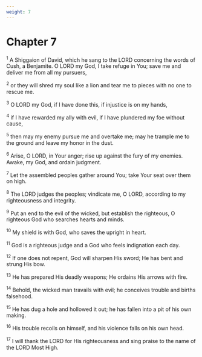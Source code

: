 ```yaml
---
weight: 7
---
```


# Chapter 7

<sup>1</sup> A Shiggaion of David, which he sang to the LORD concerning the words of Cush, a Benjamite. O LORD my God, I take refuge in You; save me and deliver me from all my pursuers, 

<sup>2</sup> or they will shred my soul like a lion and tear me to pieces with no one to rescue me. 

<sup>3</sup> O LORD my God, if I have done this, if injustice is on my hands, 

<sup>4</sup> if I have rewarded my ally with evil, if I have plundered my foe without cause, 

<sup>5</sup> then may my enemy pursue me and overtake me; may he trample me to the ground and leave my honor in the dust. 

<sup>6</sup> Arise, O LORD, in Your anger; rise up against the fury of my enemies. Awake, my God, and ordain judgment. 

<sup>7</sup> Let the assembled peoples gather around You; take Your seat over them on high. 

<sup>8</sup> The LORD judges the peoples; vindicate me, O LORD, according to my righteousness and integrity. 

<sup>9</sup> Put an end to the evil of the wicked, but establish the righteous, O righteous God who searches hearts and minds. 

<sup>10</sup> My shield is with God, who saves the upright in heart. 

<sup>11</sup> God is a righteous judge and a God who feels indignation each day. 

<sup>12</sup> If one does not repent, God will sharpen His sword; He has bent and strung His bow. 

<sup>13</sup> He has prepared His deadly weapons; He ordains His arrows with fire. 

<sup>14</sup> Behold, the wicked man travails with evil; he conceives trouble and births falsehood. 

<sup>15</sup> He has dug a hole and hollowed it out; he has fallen into a pit of his own making. 

<sup>16</sup> His trouble recoils on himself, and his violence falls on his own head. 

<sup>17</sup> I will thank the LORD for His righteousness and sing praise to the name of the LORD Most High. 


